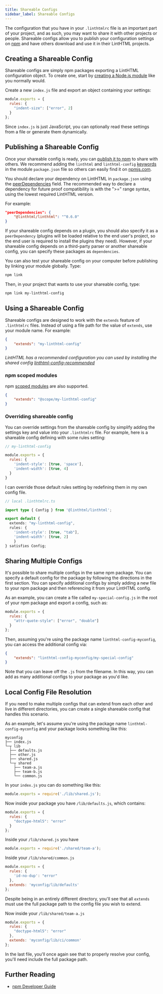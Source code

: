 ```yaml
---
title: Shareable Configs
sidebar_label: Shareable Configs
---
```


The configuration that you have in your `.linthtmlrc` file is an important part of your project, and as such, you may want to share it with other projects or people. Shareable configs allow you to publish your configuration settings on [npm](https://www.npmjs.com/) and have others download and use it in their LintHTML projects.

## Creating a Shareable Config

Shareable configs are simply npm packages exporting a LintHTML configuration object. To create one, start by [creating a Node.js module](https://docs.npmjs.com/getting-started/creating-node-modules) like you normally would.

Create a new `index.js` file and export an object containing your settings:

```js
module.exports = {
  rules: {
    "indent-size": ["error", 2]
  }
};
```

Since `index.js` is just JavaScript, you can optionally read these settings from a file or generate them dynamically.

## Publishing a Shareable Config

Once your shareable config is ready, you can [publish it to npm](https://docs.npmjs.com/getting-started/publishing-npm-packages) to share with others. We recommend adding the `linthtml` and `linthtml-config` [keywords](https://docs.npmjs.com/cli/v11/configuring-npm/package-json#keywords) in the module `package.json` file so others can easily find it on [npmjs.com](https://www.npmjs.com/).

You should declare your dependency on LintHTML in `package.json` using the [peerDependencies](https://docs.npmjs.com/files/package.json#peerdependencies) field. The recommended way to declare a dependency for future proof compatibility is with the ">=" range syntax, using the lowest required LintHTML version.

For example:

```json
"peerDependencies": {
    "@linthtml/linthtml": "^0.6.0"
}
```

If your shareable config depends on a plugin, you should also specify it as a `peerDependency` (plugins will be loaded relative to the end user's project, so the end user is required to install the plugins they need). However, if your shareable config depends on a third-party parser or another shareable config, you can specify these packages as `dependencies`.

You can also test your shareable config on your computer before publishing by linking your module globally. Type:

```bash
npm link
```

Then, in your project that wants to use your shareable config, type:

```bash
npm link my-linthtml-config
```

## Using a Shareable Config

Shareable configs are designed to work with the `extends` feature of `.linthtmlrc` files. Instead of using a file path for the value of `extends`, use your module name. For example:

```json
{
    "extends": "my-linthtml-config"
}
```

_LintHTML has a recommended configuration you can used by installing the shared config [linthtml-config-recommended](https://github.com/linthtml/linthtml-config-recommended)_

### npm scoped modules

npm [scoped modules](https://docs.npmjs.com/misc/scope) are also supported.

```json
{
    "extends": "@scope/my-linthtml-config"
}
```

### Overriding shareable config

You can override settings from the shareable config by simplify adding the settings key and value into your `.linthtmlrc` file.
For example, here is a shareable config defining with some rules setting:

```js
// my-linthtml-config

module.exports = {
  rules: {
    'indent-style': [true, 'space'],
    'indent-width': [true, 4]
  }
}
```

I can override those default rules setting by redefining them in my own config file.

```ts
// local .linthtmlrc.ts

import type { Config } from '@linthtml/linthtml';

export default {
  extends: "my-linthtml-config",
  rules: {
    'indent-style': [true, "tab"],
    'indent-width': [true, 2]
    }
} satisfies Config;
```

## Sharing Multiple Configs

It's possible to share multiple configs in the same npm package. You can specify a default config for the package by following the directions in the first section. You can specify additional configs by simply adding a new file to your npm package and then referencing it from your LintHTML config.

As an example, you can create a file called `my-special-config.js` in the root of your npm package and export a config, such as:

```js
module.exports = {
  rules: {
    "attr-quote-style": ["error", "double"]
  }
};
```

Then, assuming you're using the package name `linthtml-config-myconfig`, you can access the additional config via:

```json
{
    "extends": "linthtml-config-myconfig/my-special-config"
}
```

Note that you can leave off the `.js` from the filename. In this way, you can add as many additional configs to your package as you'd like.

<!-- **Important:** We strongly recommend always including a default config for your plugin to avoid errors. -->

## Local Config File Resolution

If you need to make multiple configs that can extend from each other and live in different directories, you can create a single shareable config that handles this scenario.

As an example, let's assume you're using the package name `linthtml-config-myconfig` and your package looks something like this:

```text
myconfig
├── index.js
└─┬ lib
  ├── defaults.js
  ├── other.js
  ├── shared.js
  └─┬ shared
    ├── team-a.js
    ├── team-b.js
    └── common.js
```

In your `index.js` you can do something like this:

```js
module.exports = require('./lib/shared.js');
```

Now inside your package you have `/lib/defaults.js`, which contains:

```js
module.exports = {
  rules: {
    "doctype-html5": "error"
  }
};
```

Inside your `/lib/shared.js` you have

```js
module.exports = require('./shared/team-a');
```

Inside your `/lib/shared/common.js`

```js
module.exports = {
  rules: {
    'id-no-dup': "error"
  },
  extends: 'myconfig/lib/defaults'
};
```

Despite being in an entirely different directory, you'll see that all `extends` must use the full package path to the config file you wish to extend.

Now inside your `/lib/shared/team-a.js`

```js
module.exports = {
  rules: {
    "doctype-html5": "error"
  },
  extends: 'myconfig/lib/ci/common'
};
```

In the last file, you'll once again see that to properly resolve your config, you'll need include the full package path.

## Further Reading

* [npm Developer Guide](https://docs.npmjs.com/misc/developers)
